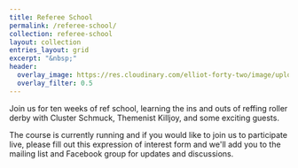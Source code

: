 ```yaml
---
title: Referee School
permalink: /referee-school/
collection: referee-school
layout: collection
entries_layout: grid
excerpt: "&nbsp;"
header:
  overlay_image: https://res.cloudinary.com/elliot-forty-two/image/upload/f_auto,q_auto,c_scale,w_1280/v1589199104/P4160801_t1qyon.jpg
  overlay_filter: 0.5
---
```

Join us for ten weeks of ref school, learning the ins and outs of reffing roller derby with Cluster Schmuck, Themenist Killjoy, and some exciting guests.

The course is currently running and if you would like to join us to participate live, please fill out this expression of interest form and we'll add you to the mailing list and Facebook group for updates and discussions.
